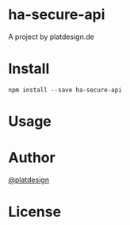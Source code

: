 # ha-secure-api

A project by platdesign.de


# Install

`npm install --save ha-secure-api`

# Usage


# Author

[@platdesign](https://twitter.com/platdesign)

# License
